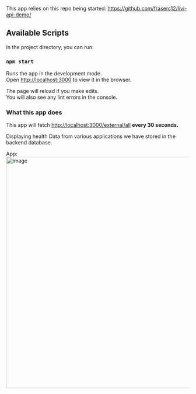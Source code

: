 This app relies on this repo being started: https://github.com/fraserc12/livi-api-demo/

## Available Scripts

In the project directory, you can run:

### `npm start`

Runs the app in the development mode.\
Open [http://localhost:3000](http://localhost:3000) to view it in the browser.

The page will reload if you make edits.\
You will also see any lint errors in the console.

### What this app does

This app will fetch [http://localhost:3000/external/all](http://localhost:3000/external/all)
**every 30 seconds.**

Displaying health Data from various applications we have stored in the backend database.

App:
<img width="633" alt="image" src="https://user-images.githubusercontent.com/22052706/138936016-a9aae1e4-9956-4020-9d21-5c82041931ff.png">
